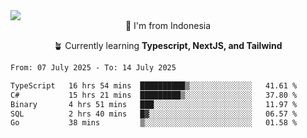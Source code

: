 
<img align = "center" src="https://readme-typing-svg.herokuapp.com?font=Fira+Code&size=25&pause=1000&color=00F713&center=true&vCenter=true&random=false&width=850&height=70&lines=Hi+There+%F0%9F%91%8B%2C+Im+Julian+Caesar;"/>
<br>

<div align = "center">
  📌 I'm from Indonesia
  
  🪴 Currently learning **Typescript, NextJS, and Tailwind**
</div>

<!--START_SECTION:waka-->

```txt
From: 07 July 2025 - To: 14 July 2025

TypeScript   16 hrs 54 mins  ██████████▒░░░░░░░░░░░░░░   41.61 %
C#           15 hrs 21 mins  █████████▒░░░░░░░░░░░░░░░   37.80 %
Binary       4 hrs 51 mins   ███░░░░░░░░░░░░░░░░░░░░░░   11.97 %
SQL          2 hrs 40 mins   █▓░░░░░░░░░░░░░░░░░░░░░░░   06.57 %
Go           38 mins         ▒░░░░░░░░░░░░░░░░░░░░░░░░   01.58 %
```

<!--END_SECTION:waka-->

